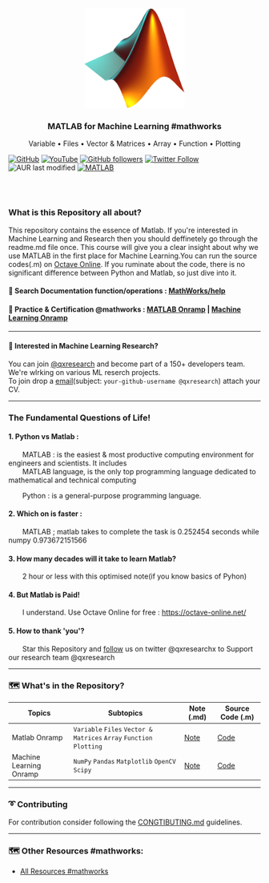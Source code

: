 <p align="center">
  <a href="https://www.youtube.com/channel/UCX7oe66V8zyFpAJyMfPL9VA">
    <img src="https://github.com/xiaowuc2/xiaowuc2/blob/master/source/Matlab_Logo.png" alt="MATLAB" width="200" height="200">
  </a>
  <h3 align="center">MATLAB for Machine Learning #mathworks</h3>
  <p align="center">
    Variable • Files • Vector & Matrices • Array • Function • Plotting
  </p>
</p>


[![GitHub](https://img.shields.io/static/v1.svg?label=Collaborators&message=1&color=success&logo=github&style=social)](https://github.com/qxresearch/Simple-Harmonic-Motion/graphs/contributors)
[![YouTube](https://img.shields.io/static/v1.svg?label=YouTube&message=@qxresearch&color=grey&logo=youtube&style=flat&logoColor=white&colorA=critical)](https://www.youtube.com/channel/UCX7oe66V8zyFpAJyMfPL9VA)
[![GitHub followers](https://img.shields.io/github/followers/xiaowuc2?style=social)]("https://github.com/xiaowuc2")
  [![Twitter Follow](https://img.shields.io/twitter/follow/qxresearchx?label=%40qxresearchx&style=social)](https://twitter.com/qxresearchx)
    <img alt="AUR last modified" src="https://img.shields.io/aur/last-modified/google-chrome">
    [![MATLAB](https://github.com/mathworks/Database-Explorer-for-IIASA/workflows/MATLAB/badge.svg)](https://github.com/mathworks/Database-Explorer-for-IIASA/actions?query=workflow%3AMATLAB)
 
 <br></br>
 
 ### What is this Repository all about?

This repository contains the essence of Matlab. If you're interested in Machine Learning and Research then you should deffinetely go through the readme.md file once. This course will give you a clear insight about why we use MATLAB in the first place for Machine Learning.You can run the source codes(.m) on [Octave Online](https://octave-online.net). If you ruminate about the code, there is no significant difference between Python and Matlab, so just dive into it.

#### 📖 Search Documentation function/operations : [MathWorks/help](https://in.mathworks.com/help/index.html)
#### 📖 Practice & Certification @mathworks : [MATLAB Onramp](https://matlabacademy.mathworks.com/R2021a/portal.html?course=gettingstarted) | [Machine Learning Onramp](https://matlabacademy.mathworks.com/R2021a/portal.html?course=machinelearning)

--------------

#### 🔬 Interested in Machine Learning Research?
You can join [@qxresearch](https://github.com/qxresearch) and become part of a 150+ developers team. We're wlrking on various ML reserch projects.</br> 
To join drop a <a href = "mailto: rohitmandal814566@gmail.com">email</a>(subject: `your-github-username @qxresearch`) attach your CV.

--------------
 
### The Fundamental Questions of Life!

#### 1. Python vs Matlab :

    MATLAB : is the easiest & most productive computing environment for engineers and scientists. It includes  <br />
  MATLAB language, is the only top programming language dedicated to mathematical and technical computing <br />

  Python : is a general-purpose programming language. <br />
   
#### 2. Which on is faster :

  MATLAB ; matlab takes to complete the task is 0.252454 seconds while numpy 0.973672151566 <br />
  
#### 3. How many decades will it take to learn Matlab?

  2 hour or less with this optimised note(if you know basics of Pyhon) <br />
   
#### 4. But Matlab is Paid!

  I understand. Use Octave Online for free : https://octave-online.net/ <br />
   
#### 5. How to thank 'you'?

  Star this Repository and [follow](https://github.com/xiaowuc2) us on twitter @qxresearchx to Support our research team @qxresearch <br />
   
--------------   

### 🗺️ What's in the Repository?

Topics  | Subtopics | Note (.md) | Source Code (.m) 
------------- | ------------- | ------------- | ------------- 
Matlab Onramp  |  `Variable`  `Files`  `Vector & Matrices`  `Array`  `Function`  `Plotting` | [Note]() | [Code]() 
Machine Learning Onramp  | `NumPy` `Pandas` `Matplotlib` `OpenCV` `Scipy` | [Note]() | [Code]()

--------------
### ➰ Contributing 

For contribution consider following the [CONGTIBUTING.md]() guidelines.

--------------

### 🗺️ Other Resources #mathworks: 

- [All Resources #mathworks](https://matlabacademy.mathworks.com/)
